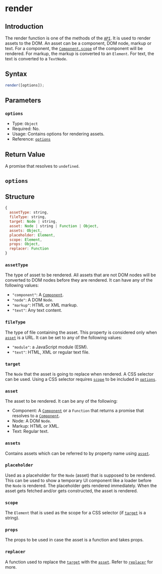 # render

## Introduction

The render function is one of the methods of the [`API`](./api.md). It is used to render assets to the DOM. An asset can be a component, DOM node, markup or text. For a component, the [`Component.scope`](../component/component.md#scope) of the component will be rendered. For markup, the markup is converted to an `Element`. For text, the text is converted to a `TextNode`.

## Syntax

```js
render([options]);
```

## Parameters

### `options`

- Type: `Object`
- Required: No.
- Usage: Contains options for rendering assets.
- Reference: [`options`](#options)

## Return Value

A promise that resolves to `undefined`.

## `options`

## Structure

```js
{
  assetType: string,
  fileType: string,
  target: Node | string,
  asset: Node | string | Function | Object,
  assets: Object,
  placeholder: Element,
  scope: Element,
  props: Object,
  replacer: Function
}
```

### `assetType`

The type of asset to be rendered. All assets that are not DOM nodes will be converted to DOM nodes before they are rendered. It can have any of the following values:

- `"component"`: A [`Component`](../component/component.md).
- `"node"`: A DOM `Node`.
- `"markup"`: HTML or XML markup.
- `"text"`: Any text content.

### `fileType`

The type of file containing the asset. This property is considered only when [`asset`](#asset) is a URL. It can be set to any of the following values:

- `"module"`: a JavaScript module (ESM).
- `"text"`: HTML, XML or regular text file.

### `target`

The `Node` that the asset is going to replace when rendered. A CSS selector can be used. Using a CSS selector requires [`scope`](#scope) to be included in [`options`](#options).

### `asset`

The asset to be rendered. It can be any of the following:

- Component: A [`Component`](../component/component.md) or a `Function` that returns a promise that resolves to a [`Component`](../component/component.md).
- Node: A DOM `Node`.
- Markup: HTML or XML.
- Text: Regular text.

### `assets`

Contains assets which can be referred to by property name using [`asset`](#asset).

### `placeholder`

Used as a placeholder for the `Node` (asset) that is supposed to be rendered. This can be used to show a temporary UI component like a loader before the `Node` is rendered. The placeholder gets rendered immediately. When the asset gets fetched and/or gets constructed, the asset is rendered.

### `scope`

The `Element` that is used as the scope for a CSS selector (if [`target`](#target) is a string).

### `props`

The props to be used in case the asset is a function and takes props.

### `replacer`

A function used to replace the [`target`](#target) with the [`asset`](#asset). Refer to [`replacer`](./replace-node.md#replacer) for more.
